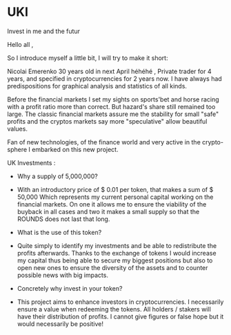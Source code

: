 # UKI
Invest in me and the futur



Hello all ,

So I introduce myself a little bit, I will try to make it short:

Nicolai Emerenko 30 years old in next April héhéhé ,
Private trader for 4 years, and specified in cryptocurrencies for 2 years now.
 I have always had predispositions for graphical analysis and statistics of all kinds. 

Before the financial markets I set my sights on sports'bet and horse racing with a profit ratio more than correct. But hazard's share still remained too large. 
The classic financial markets assure me the stability for small "safe" profits and the cryptos markets say more "speculative" allow beautiful values.

Fan of new technologies, of the finance world and very active in the crypto-sphere I embarked on this new project.

UK Investments : 

- Why a supply of 5,000,000? 

- With an introductory price of $ 0.01 per token, 
 that makes a sum of $ 50,000 
 Which represents my current personal capital working on the financial markets. 
On one it allows me to ensure the viability of the buyback in all cases and two it makes a small supply so that the ROUNDS does not last that long. 

- What is the use of this token? 

- Quite simply to identify my investments and be able to redistribute the profits afterwards. Thanks to the exchange of tokens I would increase my capital thus being able to secure my biggest positions but also to open new ones to ensure the diversity of the assets and to counter possible news with big impacts.

- Concretely why invest in your token?
 
- This project aims to enhance investors in cryptocurrencies.
 I necessarily ensure a value when redeeming the tokens. 
All holders / stakers will have their distribution of profits.
 I cannot give figures or false hope but it would necessarily be positive!

